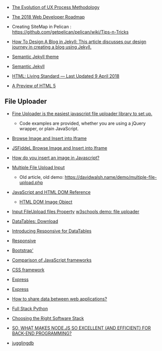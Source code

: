 
* [The Evolution of UX Process Methodology](https://uxplanet.org/the-evolution-of-ux-process-methodology-47f52557178b)

* [The 2018 Web Developer Roadmap](https://codeburst.io/the-2018-web-developer-roadmap-826b1b806e8d)


* Creating SiteMap in Pelican : https://github.com/getpelican/pelican/wiki/Tips-n-Tricks
* [How To Design A Blog in Jekyll: This article discusses our design journey in creating a blog using Jekyll.](http://robobench.net/design/2014/11/25/how-to-design-a-blog-in-jekyll/)
* [Semantic Jekyll theme](https://github.com/IanWhitney/semantic_jekyll/)
* [Semantic Jekyll](http://ianwhitney.github.io/2013/07/15/semantic-jekyll/)


* [HTML: Living Standard — Last Updated 9 April 2018](https://html.spec.whatwg.org/multipage/sections.html#outlines)
* [A Preview of HTML 5](http://alistapart.com/article/previewofhtml5)

## File Uploader

* [Fine Uploader is the easiest javascript file uploader library to set up.](https://fineuploader.com/demos.html)
    - Code examples are provided, whether you are using a jQuery wrapper, or plain JavaScript.
    
* [Browse Image and Insert into Iframe](https://stackoverflow.com/questions/20959737/browse-image-and-insert-into-iframe)

* [JSFiddeL Browse Image and Insert into Iframe](http://jsfiddle.net/zero298/kWLcx/)

* [How do you insert an image in Javascript?](https://www.quora.com/How-do-you-insert-an-image-in-Javascript)

* [Multiple File Upload Input](https://davidwalsh.name/multiple-file-upload)
    - Old article, old demo: https://davidwalsh.name/demo/multiple-file-upload.php
     
 * [JavaScript and HTML DOM Reference](https://www.w3schools.com/jsref/)
     - [HTML DOM Image Object](https://www.w3schools.com/jsref/dom_obj_image.asp)
 
 * [Input FileUpload files Property](https://www.w3schools.com/jsref/prop_fileupload_files.asp)
      [w3schools demo: file uploader](https://www.w3schools.com/jsref/tryit.asp?filename=tryjsref_fileupload_files)


* [DataTables: Download](https://datatables.net/download/)
* [Introducing Responsive for DataTables](https://datatables.net/blog/2014-07-16)
* [Responsive](https://datatables.net/extensions/responsive/)

* [Bootstrap'](https://getbootstrap.com/docs/3.3/css/)


* [Comparison of JavaScript frameworks](https://en.wikipedia.org/wiki/Comparison_of_JavaScript_frameworks)
* [CSS framework](https://en.wikipedia.org/wiki/CSS_framework)

* [Express](https://expressjs.com/)
* [Express](https://en.wikipedia.org/wiki/Express.js)
* [How to share data between web applications?](https://serverfault.com/questions/776263/how-to-share-data-between-web-applications)
* [Full Stack Python](https://www.fullstackpython.com/postgresql.html)

* [Choosing the Right Software Stack](https://www.upwork.com/hiring/development/choosing-the-right-software-stack-for-your-website/)
* [SO, WHAT MAKES NODE.JS SO EXCELLENT (AND EFFICIENT) FOR BACK-END PROGRAMMING?](https://www.upwork.com/hiring/development/what-is-node-js/)

* [jugglingdb](https://github.com/1602/jugglingdb)

